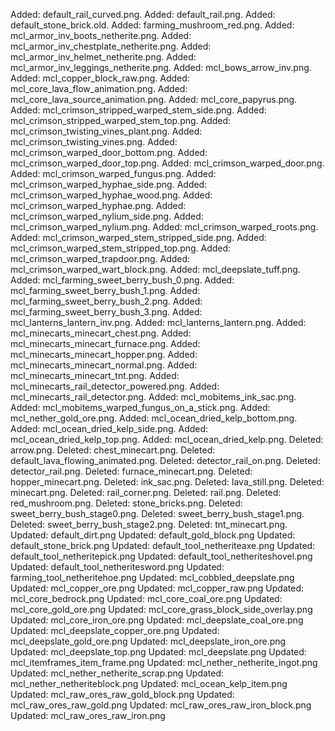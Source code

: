 Added: default_rail_curved.png.
Added: default_rail.png.
Added: default_stone_brick.old.
Added: farming_mushroom_red.png.
Added: mcl_armor_inv_boots_netherite.png.
Added: mcl_armor_inv_chestplate_netherite.png.
Added: mcl_armor_inv_helmet_netherite.png.
Added: mcl_armor_inv_leggings_netherite.png.
Added: mcl_bows_arrow_inv.png.
Added: mcl_copper_block_raw.png.
Added: mcl_core_lava_flow_animation.png.
Added: mcl_core_lava_source_animation.png.
Added: mcl_core_papyrus.png.
Added: mcl_crimson_stripped_warped_stem_side.png.
Added: mcl_crimson_stripped_warped_stem_top.png.
Added: mcl_crimson_twisting_vines_plant.png.
Added: mcl_crimson_twisting_vines.png.
Added: mcl_crimson_warped_door_bottom.png.
Added: mcl_crimson_warped_door_top.png.
Added: mcl_crimson_warped_door.png.
Added: mcl_crimson_warped_fungus.png.
Added: mcl_crimson_warped_hyphae_side.png.
Added: mcl_crimson_warped_hyphae_wood.png.
Added: mcl_crimson_warped_hyphae.png.
Added: mcl_crimson_warped_nylium_side.png.
Added: mcl_crimson_warped_nylium.png.
Added: mcl_crimson_warped_roots.png.
Added: mcl_crimson_warped_stem_stripped_side.png.
Added: mcl_crimson_warped_stem_stripped_top.png.
Added: mcl_crimson_warped_trapdoor.png.
Added: mcl_crimson_warped_wart_block.png.
Added: mcl_deepslate_tuff.png.
Added: mcl_farming_sweet_berry_bush_0.png.
Added: mcl_farming_sweet_berry_bush_1.png.
Added: mcl_farming_sweet_berry_bush_2.png.
Added: mcl_farming_sweet_berry_bush_3.png.
Added: mcl_lanterns_lantern_inv.png.
Added: mcl_lanterns_lantern.png.
Added: mcl_minecarts_minecart_chest.png.
Added: mcl_minecarts_minecart_furnace.png.
Added: mcl_minecarts_minecart_hopper.png.
Added: mcl_minecarts_minecart_normal.png.
Added: mcl_minecarts_minecart_tnt.png.
Added: mcl_minecarts_rail_detector_powered.png.
Added: mcl_minecarts_rail_detector.png.
Added: mcl_mobitems_ink_sac.png.
Added: mcl_mobitems_warped_fungus_on_a_stick.png.
Added: mcl_nether_gold_ore.png.
Added: mcl_ocean_dried_kelp_bottom.png.
Added: mcl_ocean_dried_kelp_side.png.
Added: mcl_ocean_dried_kelp_top.png.
Added: mcl_ocean_dried_kelp.png.
Deleted: arrow.png.
Deleted: chest_minecart.png.
Deleted: default_lava_flowing_animated.png.
Deleted: detector_rail_on.png.
Deleted: detector_rail.png.
Deleted: furnace_minecart.png.
Deleted: hopper_minecart.png.
Deleted: ink_sac.png.
Deleted: lava_still.png.
Deleted: minecart.png.
Deleted: rail_corner.png.
Deleted: rail.png.
Deleted: red_mushroom.png.
Deleted: stone_bricks.png.
Deleted: sweet_berry_bush_stage0.png.
Deleted: sweet_berry_bush_stage1.png.
Deleted: sweet_berry_bush_stage2.png.
Deleted: tnt_minecart.png.
Updated: default_dirt.png 
Updated: default_gold_block.png 
Updated: default_stone_brick.png 
Updated: default_tool_netheriteaxe.png 
Updated: default_tool_netheritepick.png 
Updated: default_tool_netheriteshovel.png 
Updated: default_tool_netheritesword.png 
Updated: farming_tool_netheritehoe.png 
Updated: mcl_cobbled_deepslate.png 
Updated: mcl_copper_ore.png 
Updated: mcl_copper_raw.png 
Updated: mcl_core_bedrock.png 
Updated: mcl_core_coal_ore.png 
Updated: mcl_core_gold_ore.png 
Updated: mcl_core_grass_block_side_overlay.png 
Updated: mcl_core_iron_ore.png 
Updated: mcl_deepslate_coal_ore.png 
Updated: mcl_deepslate_copper_ore.png 
Updated: mcl_deepslate_gold_ore.png 
Updated: mcl_deepslate_iron_ore.png 
Updated: mcl_deepslate_top.png 
Updated: mcl_deepslate.png 
Updated: mcl_itemframes_item_frame.png 
Updated: mcl_nether_netherite_ingot.png 
Updated: mcl_nether_netherite_scrap.png 
Updated: mcl_nether_netheriteblock.png 
Updated: mcl_ocean_kelp_item.png 
Updated: mcl_raw_ores_raw_gold_block.png 
Updated: mcl_raw_ores_raw_gold.png 
Updated: mcl_raw_ores_raw_iron_block.png 
Updated: mcl_raw_ores_raw_iron.png 
